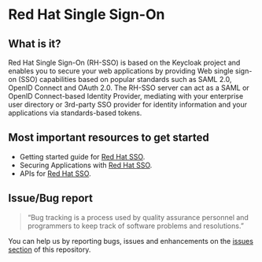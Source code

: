 # Red Hat Single Sign-On 

## What is it?

Red Hat Single Sign-On (RH-SSO) is based on the Keycloak project and enables you to secure your web applications by providing Web single sign-on (SSO) capabilities based on popular standards such as SAML 2.0, OpenID Connect and OAuth 2.0. The RH-SSO server can act as a SAML or OpenID Connect-based Identity Provider, mediating with your enterprise user directory or 3rd-party SSO provider for identity information and your applications via standards-based tokens.

## Most important resources to get started

 - Getting started guide for [Red Hat SSO](https://access.redhat.com/documentation/en-us/red_hat_single_sign-on/7.2/html/getting_started_guide/index).
 - Securing Applications with [Red Hat SSO](https://access.redhat.com/documentation/en-us/red_hat_single_sign-on/7.2/html/securing_applications_and_services_guide/index).
 - APIs for [Red Hat SSO](https://access.redhat.com/documentation/en-us/red_hat_single_sign-on/7.2/html/api_documentation/index).

## Issue/Bug report

> “Bug tracking is a process used by quality assurance personnel and programmers to keep track of software problems and resolutions.”

You can help us by reporting bugs, issues and enhancements on the [issues section](https://github.com/redhat-hackathon/single-sign-on/issues) of this repository.

